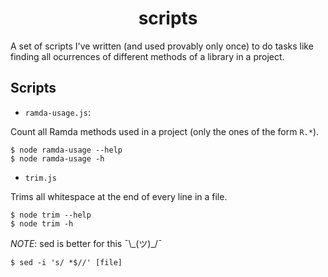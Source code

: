 <h1 align="center">scripts</h1>

A set of scripts I've written (and used provably only once) to do tasks like
finding all ocurrences of different methods of a library in a project.

## Scripts

- `ramda-usage.js`:

Count all Ramda methods used in a project (only the ones of the form `R.*`).

```
$ node ramda-usage --help
$ node ramda-usage -h
```

- `trim.js`

Trims all whitespace at the end of every line in a file.

```
$ node trim --help
$ node trim -h
```

_NOTE_: sed is better for this ¯\\\_(ツ)\_/¯

```
$ sed -i 's/ *$//' [file]
```
